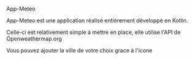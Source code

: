App-Meteo

App-Meteo est une application réalisé entièrement développé en Kotlin. 

Celle-ci est relativement simple à mettre en place, elle utilise l'API de Openweathermap.org

Vous pouvez ajouter la ville de votre choix grace à l'icone 
